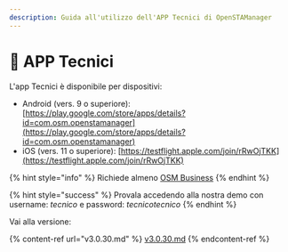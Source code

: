 ```yaml
---
description: Guida all'utilizzo dell'APP Tecnici di OpenSTAManager
---
```


# 📱 APP Tecnici

L'app Tecnici è disponibile per dispositivi:

* Android (vers. 9 o superiore): [https://play.google.com/store/apps/details?id=com.osm.openstamanager](https://play.google.com/store/apps/details?id=com.osm.openstamanager)
* iOS (vers. 11 o superiore): [https://testflight.apple.com/join/rRwOjTKK](https://testflight.apple.com/join/rRwOjTKK)

{% hint style="info" %}
Richiede almeno [OSM Business](https://shop.openstamanager.com/prodotto/business300/)
{% endhint %}

{% hint style="success" %}
Provala accedendo alla nostra demo con username: _tecnico_ e password: _tecnicotecnico_
{% endhint %}

Vai alla versione:

{% content-ref url="v3.0.30.md" %}
[v3.0.30.md](v3.0.30.md)
{% endcontent-ref %}

